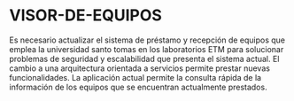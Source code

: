 # VISOR-DE-EQUIPOS
Es necesario actualizar el sistema de préstamo y recepción de equipos que emplea la universidad santo tomas en los laboratorios ETM para solucionar problemas de seguridad y escalabilidad que presenta el sistema actual. El cambio a una arquitectura orientada a servicios permite prestar nuevas funcionalidades. La aplicación actual permite la consulta rápida de la información de los equipos que se encuentran actualmente prestados.
